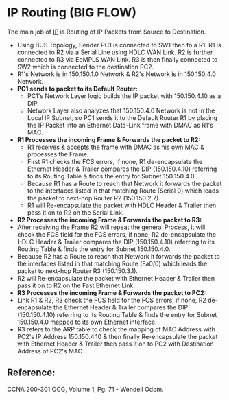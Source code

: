 # IP Routing \(BIG FLOW\)

The main job of [IP](https://app.gitbook.com/@mudassirs46/s/network-fundamentals/~/drafts/-MRZ8l67L5MHnaQIEh9W/ip-internet-protocol) is Routing of IP Packets from Source to Destination.

* Using BUS Topology, Sender PC1 is connected to SW1 then to a R1. R1 is connected to R2 via a Serial Line using HDLC WAN Link. R2 is further connected to R3 via EoMPLS WAN Link. R3 is then finally connected to SW2 which is connected to the destination PC2.
* R1's Network is in 150.150.1.0 Network & R2's Network is in 150.150.4.0 Network.
* **PC1 sends to packet to its Default Router:**
  * PC1's Network Layer logic builds the IP packet with 150.150.4.10 as a DIP. 
  * Network Layer also analyzes that 150.150.4.0 Network is not in the Local IP Subnet, so PC1 sends it to the Default Router R1 by placing the IP Packet into an Ethernet Data-Link frame with DMAC as R1's MAC.
* **R1 Processes the incoming Frame & Forwards the packet to R2:**
  * R1 receives & accepts the frame with DMAC as his own MAC & processes the Frame.
  * First R1 checks the FCS errors, if none, R1 de-encapsulate the Ethernet Header & Trailer compares the DIP \(150.150.4.10\) referring to its Routing Table & finds the entry for Subnet 150.150.4.0.
  * Because R1 has a Route to reach that Network it forwards the packet to the interfaces listed in that matching Route \(Serial 0\) which leads the packet to next-hop Router R2 \(150.150.2.7\).
  * R1 will Re-encapsulate the packet with HDLC Header & Trailer then pass it on to R2 on the Serial Link.
* **R2 Processes the incoming Frame & Forwards the packet to R3:**
* After receiving the Frame R2 will repeat the general Process, it will check the FCS field for the FCS errors, if none, R2 de-encapsulate the HDLC Header & Trailer compares the DIP \(150.150.4.10\) referring to its Routing Table & finds the entry for Subnet 150.150.4.0.
* Because R2 has a Route to reach that Network it forwards the packet to the interfaces listed in that matching Route \(Fa0/0\) which leads the packet to next-hop Router R3 \(150.150.3.1\).
* R2 will Re-encapsulate the packet with Ethernet Header & Trailer then pass it on to R2 on the Fast Ethernet Link.
* **R3 Processes the incoming Frame & Forwards the packet to PC2:**
* Link R1 & R2, R3 check the FCS field for the FCS errors, if none, R2 de-encapsulate the Ethernet Header & Trailer compares the DIP \(150.150.4.10\) referring to its Routing Table & finds the entry for Subnet 150.150.4.0 mapped to its own Ethernet interface.
* R3 refers to the ARP table to check the mapping of MAC Address with PC2's IP Address 150.150.4.10 & then finally Re-encapsulate the packet with Ethernet Header & Trailer then pass it on to PC2 with Destination Address of PC2's MAC.

## Reference:

CCNA 200-301 OCG, Volume 1, Pg. 71 - Wendell Odom.

